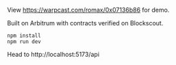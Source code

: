 View https://warpcast.com/romax/0x07136b86 for demo.

Built on Arbitrum with contracts verified on Blockscout.

```
npm install
npm run dev
```

Head to http://localhost:5173/api
